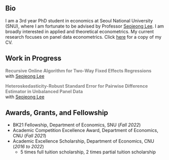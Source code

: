 ## Bio
I am a 3rd year PhD student in economics at Seoul National University (SNU), where I am fortunate to be advised by Professor [Seojeong Lee](https://sites.google.com/site/misspecifiedjay/). I am broadly interested in applied and theoretical econometrics. My current research focuses on panel data econometrics. Click [here](https://drive.google.com/file/d/1ZNRgb3oqvjW7lkx6gD68OH1AVxsCec77/view?usp=share_link) for a copy of my CV.

## Work in Progress

**<span style="color: gray;">Recursive Online Algorithm for Two-Way Fixed Effects Regressions</span>**  
with 
<a href="https://sites.google.com/site/misspecifiedjay/">Seojeong Lee</a><br />
  
**<span style="color: gray;">Heteroskedasticity-Robust Standard Error for Pairwise Difference Estimator in Unbalanced Panel Data</span>**  
with 
<a href="https://sites.google.com/site/misspecifiedjay/">Seojeong Lee</a>


## Awards, Grants, and Fellowship
- BK21 Fellowship, Department of Economics, SNU (_Fall 2022_)
- Academic Competition Excellence Award, Department of Economics, CNU (_Fall 2021_)
- Academic Excellence Scholarship, Department of Economics, CNU (_2016 to 2022_)
  - 5 times full tuition scholarship, 2 times partial tuition scholarship
